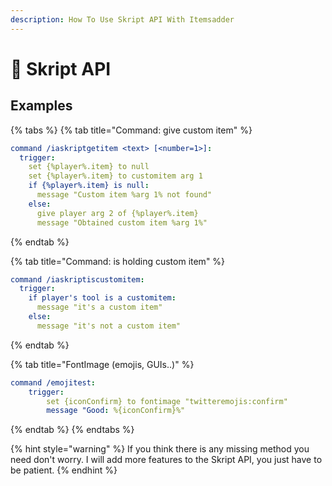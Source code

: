 ```yaml
---
description: How To Use Skript API With Itemsadder
---
```


# 📓 Skript API

## Examples

{% tabs %}
{% tab title="Command: give custom item" %}
```yaml
command /iaskriptgetitem <text> [<number=1>]:
  trigger:
    set {%player%.item} to null
    set {%player%.item} to customitem arg 1
    if {%player%.item} is null:
      message "Custom item %arg 1% not found"
    else:
      give player arg 2 of {%player%.item}
      message "Obtained custom item %arg 1%"
```
{% endtab %}

{% tab title="Command: is holding custom item" %}
```yaml
command /iaskriptiscustomitem:
  trigger:
    if player's tool is a customitem:
      message "it's a custom item"
    else:
      message "it's not a custom item"
```
{% endtab %}

{% tab title="FontImage (emojis, GUIs..)" %}
```yaml
command /emojitest:
	trigger:
		set {iconConfirm} to fontimage "twitteremojis:confirm"
		message "Good: %{iconConfirm}%"
```
{% endtab %}
{% endtabs %}

{% hint style="warning" %}
If you think there is any missing method you need don't worry. I will add more features to the Skript API, you just have to be patient.
{% endhint %}
